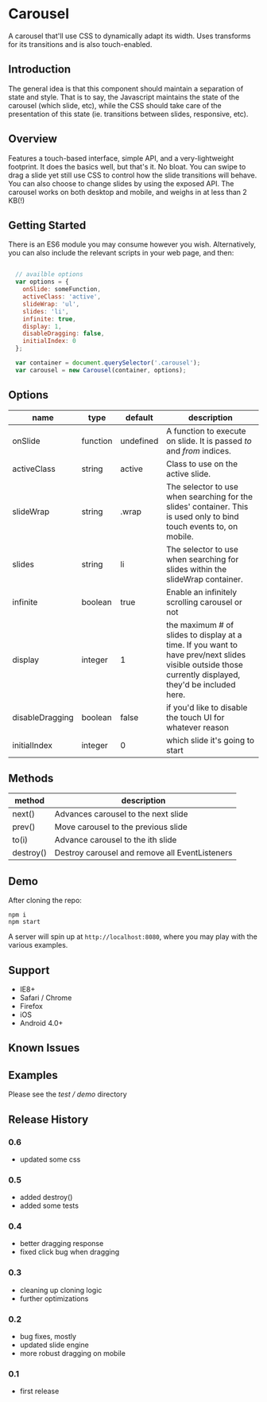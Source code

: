 # Carousel

A carousel that'll use CSS to dynamically adapt its width. Uses transforms for its transitions and is also touch-enabled.

## Introduction

The general idea is that this component should maintain a separation of state and style. That is to say, the Javascript maintains the state of the carousel (which slide, etc), while the CSS should take care of the presentation of this state (ie. transitions between slides, responsive, etc).

## Overview

Features a touch-based interface, simple API, and a very-lightweight footprint. It does the basics well, but that's it. No bloat.
You can swipe to drag a slide yet still use CSS to control how the slide transitions will behave. You can also choose to change slides by
using the exposed API. The carousel works on both desktop and mobile, and weighs in at less than 2 KB(!)

## Getting Started
There is an ES6 module you may consume however you wish. Alternatively, you can also include the relevant scripts in your web page, and then:

```javascript

  // availble options
  var options = {
    onSlide: someFunction,
    activeClass: 'active',
    slideWrap: 'ul',
    slides: 'li',
    infinite: true,
    display: 1,
    disableDragging: false,
    initialIndex: 0
  };

  var container = document.querySelector('.carousel');
  var carousel = new Carousel(container, options);

```

## Options

| name            | type     | default   | description |
| --------------- | -------- | --------- | ----------- |
| onSlide         | function | undefined | A function to execute on slide. It is passed _to_ and _from_ indices. |
| activeClass     | string   | active    | Class to use on the active slide. |
| slideWrap       | string   | .wrap     | The selector to use when searching for the slides' container. This is used only to bind touch events to, on mobile. |
| slides          | string   | li        | The selector to use when searching for slides within the slideWrap container. |
| infinite        | boolean  | true      | Enable an infinitely scrolling carousel or not |
| display         | integer  | 1         | the maximum # of slides to display at a time. If you want to have prev/next slides visible outside those currently displayed, they'd be included here. |
| disableDragging | boolean  | false     | if you'd like to disable the touch UI for whatever reason |
| initialIndex | integer  | 0     | which slide it's going to start |

## Methods

| method    | description |
| --------- | ----------- |
| next()    | Advances carousel to the next slide |
| prev()    | Move carousel to the previous slide |
| to(i)     | Advance carousel to the ith slide |
| destroy() | Destroy carousel and remove all EventListeners |

## Demo

After cloning the repo:
```
npm i
npm start
```

A server will spin up at ```http://localhost:8080```, where you may play with the various examples.

## Support
* IE8+
* Safari / Chrome
* Firefox
* iOS
* Android 4.0+

## Known Issues

## Examples

Please see the _test / demo_ directory

## Release History

### 0.6
* updated some css

### 0.5
* added destroy()
* added some tests

### 0.4
* better dragging response
* fixed click bug when dragging

### 0.3
* cleaning up cloning logic
* further optimizations

### 0.2
* bug fixes, mostly
* updated slide engine
* more robust dragging on mobile

### 0.1
* first release
